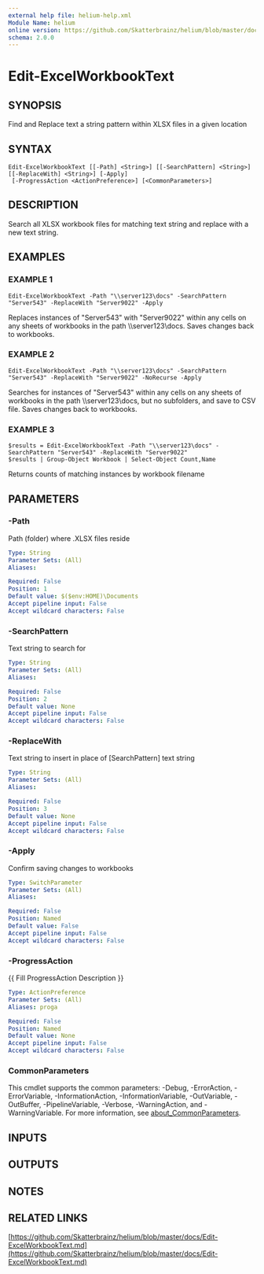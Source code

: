 ```yaml
---
external help file: helium-help.xml
Module Name: helium
online version: https://github.com/Skatterbrainz/helium/blob/master/docs/Edit-ExcelWorkbookText.md
schema: 2.0.0
---
```


# Edit-ExcelWorkbookText

## SYNOPSIS
Find and Replace text a string pattern within XLSX files in a given location

## SYNTAX

```
Edit-ExcelWorkbookText [[-Path] <String>] [[-SearchPattern] <String>] [[-ReplaceWith] <String>] [-Apply]
 [-ProgressAction <ActionPreference>] [<CommonParameters>]
```

## DESCRIPTION
Search all XLSX workbook files for matching text string and replace with a new text string.

## EXAMPLES

### EXAMPLE 1
```
Edit-ExcelWorkbookText -Path "\\server123\docs" -SearchPattern "Server543" -ReplaceWith "Server9022" -Apply
```

Replaces instances of "Server543" with "Server9022" within any cells on any sheets of workbooks in 
the path \\\\server123\docs.
Saves changes back to workbooks.

### EXAMPLE 2
```
Edit-ExcelWorkbookText -Path "\\server123\docs" -SearchPattern "Server543" -ReplaceWith "Server9022" -NoRecurse -Apply
```

Searches for instances of "Server543" within any cells on any sheets of workbooks in 
the path \\\\server123\docs, but no subfolders, and save to CSV file.
Saves changes back to workbooks.

### EXAMPLE 3
```
$results = Edit-ExcelWorkbookText -Path "\\server123\docs" -SearchPattern "Server543" -ReplaceWith "Server9022"
$results | Group-Object Workbook | Select-Object Count,Name
```

Returns counts of matching instances by workbook filename

## PARAMETERS

### -Path
Path (folder) where .XLSX files reside

```yaml
Type: String
Parameter Sets: (All)
Aliases:

Required: False
Position: 1
Default value: $($env:HOME)\Documents
Accept pipeline input: False
Accept wildcard characters: False
```

### -SearchPattern
Text string to search for

```yaml
Type: String
Parameter Sets: (All)
Aliases:

Required: False
Position: 2
Default value: None
Accept pipeline input: False
Accept wildcard characters: False
```

### -ReplaceWith
Text string to insert in place of \[SearchPattern\] text string

```yaml
Type: String
Parameter Sets: (All)
Aliases:

Required: False
Position: 3
Default value: None
Accept pipeline input: False
Accept wildcard characters: False
```

### -Apply
Confirm saving changes to workbooks

```yaml
Type: SwitchParameter
Parameter Sets: (All)
Aliases:

Required: False
Position: Named
Default value: False
Accept pipeline input: False
Accept wildcard characters: False
```

### -ProgressAction
{{ Fill ProgressAction Description }}

```yaml
Type: ActionPreference
Parameter Sets: (All)
Aliases: proga

Required: False
Position: Named
Default value: None
Accept pipeline input: False
Accept wildcard characters: False
```

### CommonParameters
This cmdlet supports the common parameters: -Debug, -ErrorAction, -ErrorVariable, -InformationAction, -InformationVariable, -OutVariable, -OutBuffer, -PipelineVariable, -Verbose, -WarningAction, and -WarningVariable. For more information, see [about_CommonParameters](http://go.microsoft.com/fwlink/?LinkID=113216).

## INPUTS

## OUTPUTS

## NOTES

## RELATED LINKS

[https://github.com/Skatterbrainz/helium/blob/master/docs/Edit-ExcelWorkbookText.md](https://github.com/Skatterbrainz/helium/blob/master/docs/Edit-ExcelWorkbookText.md)

